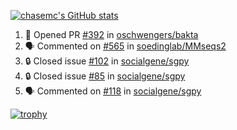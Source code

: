 [![chasemc's GitHub stats](https://github-readme-stats.vercel.app/api?username=chasemc)](https://github.com/anuraghazra/github-readme-stats)


<!--START_SECTION:activity-->
1. 💪 Opened PR [#392](https://github.com/oschwengers/bakta/pull/392) in [oschwengers/bakta](https://github.com/oschwengers/bakta)
2. 🗣 Commented on [#565](https://github.com/soedinglab/MMseqs2/issues/565#issuecomment-3341878556) in [soedinglab/MMseqs2](https://github.com/soedinglab/MMseqs2)
3. 🔒 Closed issue [#102](https://github.com/socialgene/sgpy/issues/102) in [socialgene/sgpy](https://github.com/socialgene/sgpy)
4. 🔒 Closed issue [#85](https://github.com/socialgene/sgpy/issues/85) in [socialgene/sgpy](https://github.com/socialgene/sgpy)
5. 🗣 Commented on [#118](https://github.com/socialgene/sgpy/pull/118#issuecomment-3109928386) in [socialgene/sgpy](https://github.com/socialgene/sgpy)
<!--END_SECTION:activity-->
[![trophy](https://github-profile-trophy.vercel.app/?username=chasemc)](https://github.com/ryo-ma/github-profile-trophy)

